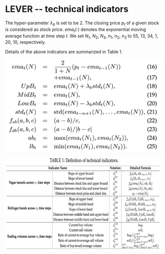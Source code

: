 # LEVER -- technical indicators

The hyper-parameter $\lambda_b$ is set to be $2$. 
The closing price $p_{t}$ of a given stock is considered as stock price. 
$ema_{t}(\cdot)$ denotes the exponential moving average function at time step $t$. 
We set $N_1$, $N_2$, $N_3$, $n_1$, $n_2$, $n_3$ to 55, 13, 34, 1, 20, 10, respectively.

Details of the above indicators are summarized in Table 1.

<p align="center">
  <img width="600" height="300" src=./equation.png>
</p>

<p align="center">
  <img width="800" height="300" src=./technical_indicator_table.png>
</p>
